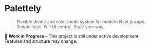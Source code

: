 # Palettely

> Flexible theme and color mode system for modern Next.js apps. Simple logic. Full UI control. Style your way.

🚧 **Work in Progress** – This project is still under active development. Features and structure may change.
